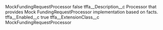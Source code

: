 <?xml version="1.0" encoding="UTF-8"?>
<CustomMetadata xmlns="http://soap.sforce.com/2006/04/metadata" xmlns:xsi="http://www.w3.org/2001/XMLSchema-instance" xmlns:xsd="http://www.w3.org/2001/XMLSchema">
    <label>MockFundingRequestProcessor</label>
    <protected>false</protected>
    <values>
        <field>tffa__Description__c</field>
        <value xsi:type="xsd:string">Processor that provides Mock FundingRequestProcessor implementation based on facts.</value>
    </values>
    <values>
        <field>tffa__Enabled__c</field>
        <value xsi:type="xsd:boolean">true</value>
    </values>
    <values>
        <field>tffa__ExtensionClass__c</field>
        <value xsi:type="xsd:string">MockFundingRequestProcessor</value>
    </values>
</CustomMetadata>

